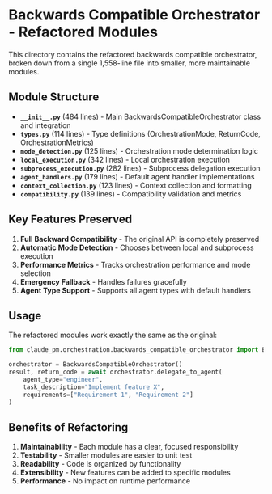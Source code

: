 # Backwards Compatible Orchestrator - Refactored Modules

This directory contains the refactored backwards compatible orchestrator, broken down from a single 1,558-line file into smaller, more maintainable modules.

## Module Structure

- **`__init__.py`** (484 lines) - Main BackwardsCompatibleOrchestrator class and integration
- **`types.py`** (114 lines) - Type definitions (OrchestrationMode, ReturnCode, OrchestrationMetrics)
- **`mode_detection.py`** (125 lines) - Orchestration mode determination logic
- **`local_execution.py`** (342 lines) - Local orchestration execution
- **`subprocess_execution.py`** (282 lines) - Subprocess delegation execution
- **`agent_handlers.py`** (179 lines) - Default agent handler implementations
- **`context_collection.py`** (123 lines) - Context collection and formatting
- **`compatibility.py`** (139 lines) - Compatibility validation and metrics

## Key Features Preserved

1. **Full Backward Compatibility** - The original API is completely preserved
2. **Automatic Mode Detection** - Chooses between local and subprocess execution
3. **Performance Metrics** - Tracks orchestration performance and mode selection
4. **Emergency Fallback** - Handles failures gracefully
5. **Agent Type Support** - Supports all agent types with default handlers

## Usage

The refactored modules work exactly the same as the original:

```python
from claude_pm.orchestration.backwards_compatible_orchestrator import BackwardsCompatibleOrchestrator

orchestrator = BackwardsCompatibleOrchestrator()
result, return_code = await orchestrator.delegate_to_agent(
    agent_type="engineer",
    task_description="Implement feature X",
    requirements=["Requirement 1", "Requirement 2"]
)
```

## Benefits of Refactoring

1. **Maintainability** - Each module has a clear, focused responsibility
2. **Testability** - Smaller modules are easier to unit test
3. **Readability** - Code is organized by functionality
4. **Extensibility** - New features can be added to specific modules
5. **Performance** - No impact on runtime performance